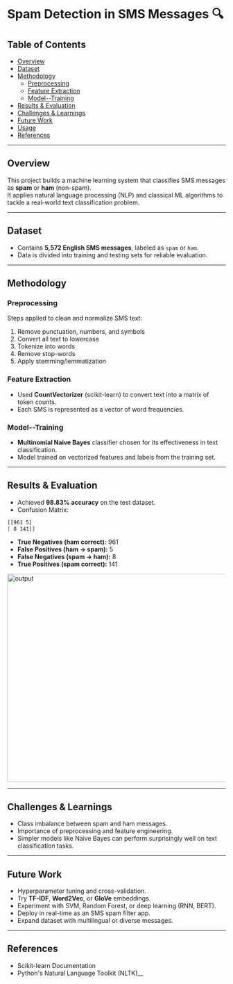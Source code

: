 # Spam Detection in SMS Messages 🔍

## Table of Contents
- [Overview](#overview)  
- [Dataset](#dataset)  
- [Methodology](#methodology)  
  - [Preprocessing](#preprocessing)  
  - [Feature Extraction](#feature-extraction)  
  - [Model--Training](#model--training)  
- [Results & Evaluation](#results--evaluation)  
- [Challenges & Learnings](#challenges--learnings)  
- [Future Work](#future-work)  
- [Usage](#usage)  
- [References](#references)  

---

## Overview
This project builds a machine learning system that classifies SMS messages as **spam** or **ham** (non-spam).  
It applies natural language processing (NLP) and classical ML algorithms to tackle a real-world text classification problem.

---

## Dataset
- Contains **5,572 English SMS messages**, labeled as `spam` or `ham`.  
- Data is divided into training and testing sets for reliable evaluation.  

---

## Methodology

### Preprocessing
Steps applied to clean and normalize SMS text:
1. Remove punctuation, numbers, and symbols  
2. Convert all text to lowercase  
3. Tokenize into words  
4. Remove stop-words  
5. Apply stemming/lemmatization  

### Feature Extraction
- Used **CountVectorizer** (scikit-learn) to convert text into a matrix of token counts.  
- Each SMS is represented as a vector of word frequencies.  

### Model--Training
- **Multinomial Naive Bayes** classifier chosen for its effectiveness in text classification.  
- Model trained on vectorized features and labels from the training set.  

---

## Results & Evaluation
- Achieved **98.83% accuracy** on the test dataset.  
- Confusion Matrix:

```sh
[[961 5]
[ 8 141]]
```

- **True Negatives (ham correct):** 961  
- **False Positives (ham → spam):** 5  
- **False Negatives (spam → ham):** 8  
- **True Positives (spam correct):** 141  

 <img width="580" height="479" alt="output" src="https://github.com/user-attachments/assets/a7a41a96-ec4d-4256-95f5-68fd6bb99a99" />


---

## Challenges & Learnings
- Class imbalance between spam and ham messages.  
- Importance of preprocessing and feature engineering.  
- Simpler models like Naive Bayes can perform surprisingly well on text classification tasks.  

---

## Future Work
- Hyperparameter tuning and cross-validation.  
- Try **TF-IDF**, **Word2Vec**, or **GloVe** embeddings.  
- Experiment with SVM, Random Forest, or deep learning (RNN, BERT).  
- Deploy in real-time as an SMS spam filter app.  
- Expand dataset with multilingual or diverse messages.  

---

## References 
- Scikit-learn Documentation
- Python's Natural Language Toolkit (NLTK)__ 
